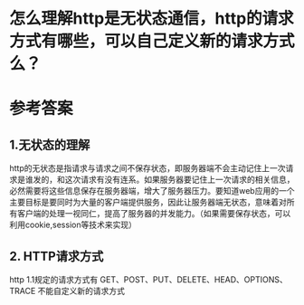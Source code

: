 # 怎么理解http是无状态通信，http的请求方式有哪些，可以自己定义新的请求方式么？

# 参考答案

## 1.无状态的理解
http的无状态是指请求与请求之间不保存状态，即服务器端不会主动记住上一次请求是谁发的，和这次请求有没有连系。如果服务器要记住上一次请求的相关信息，必然需要将这些信息保存在服务器端，增大了服务器压力。要知道web应用的一个主要目标是要同时为大量的客户端提供服务，因此让服务器端无状态，意味着对所有客户端的处理一视同仁，提高了服务器的并发能力。（如果需要保存状态，可以利用cookie,session等技术来实现）

## 2. HTTP请求方式
http 1.1规定的请求方式有
GET、POST、PUT、DELETE、HEAD、OPTIONS、TRACE
不能自定义新的请求方式